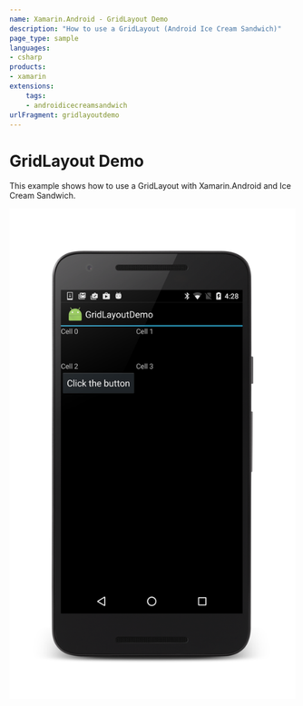```yaml
---
name: Xamarin.Android - GridLayout Demo
description: "How to use a GridLayout (Android Ice Cream Sandwich)"
page_type: sample
languages:
- csharp
products:
- xamarin
extensions:
    tags:
    - androidicecreamsandwich
urlFragment: gridlayoutdemo
---
```

# GridLayout Demo

This example shows how to use a GridLayout with Xamarin.Android and Ice Cream Sandwich.

![Android screen with grid layout](Screenshots/screenshot.png)
